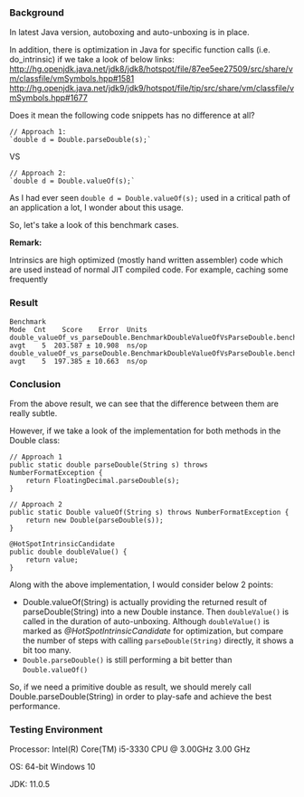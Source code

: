### Background

In latest Java version, autoboxing and auto-unboxing is in place.

In addition, there is optimization in Java for specific function calls (i.e. do_intrinsic) if we take a look of below links:
http://hg.openjdk.java.net/jdk8/jdk8/hotspot/file/87ee5ee27509/src/share/vm/classfile/vmSymbols.hpp#1581
http://hg.openjdk.java.net/jdk9/jdk9/hotspot/file/tip/src/share/vm/classfile/vmSymbols.hpp#1677

Does it mean the following code snippets has no difference at all?  

    // Approach 1: 
    `double d = Double.parseDouble(s);`
    
VS
    
    // Approach 2: 
    `double d = Double.valueOf(s);`

As I had ever seen `double d = Double.valueOf(s);` used in a critical path of an application a lot, I wonder about this usage.

So, let's take a look of this benchmark cases.

**Remark:**

Intrinsics are high optimized (mostly hand written assembler) code which are used instead of normal JIT compiled code. For example, caching some frequently 

### Result

```
Benchmark                                                                                       Mode  Cnt    Score    Error  Units
double_valueOf_vs_parseDouble.BenchmarkDoubleValueOfVsParseDouble.benchmark_Double_ValueOf      avgt    5  203.587 ± 10.908  ns/op
double_valueOf_vs_parseDouble.BenchmarkDoubleValueOfVsParseDouble.benchmark_Double_parseDouble  avgt    5  197.385 ± 10.663  ns/op
```

### Conclusion

From the above result, we can see that the difference between them are really subtle. 

However, if we take a look of the implementation for both methods in the Double class: 

    // Approach 1
    public static double parseDouble(String s) throws NumberFormatException {
        return FloatingDecimal.parseDouble(s);
    }

    // Approach 2
    public static Double valueOf(String s) throws NumberFormatException {
        return new Double(parseDouble(s));
    }

    @HotSpotIntrinsicCandidate
    public double doubleValue() {
        return value;
    }

Along with the above implementation, I would consider below 2 points:
- Double.valueOf(String) is actually providing the returned result of parseDouble(String) into a new Double instance. Then `doubleValue()` is called in the duration of auto-unboxing. Although `doubleValue()` is marked as _@HotSpotIntrinsicCandidate_ for optimization, but compare the number of steps with calling `parseDouble(String)` directly, it shows a bit too many.   
- `Double.parseDouble()` is still performing a bit better than `Double.valueOf()`

So, if we need a primitive double as result, we should merely call Double.parseDouble(String) in order to play-safe and achieve the best performance.

### Testing Environment

Processor: Intel(R) Core(TM) i5-3330 CPU @ 3.00GHz 3.00 GHz

OS: 64-bit Windows 10

JDK: 11.0.5
